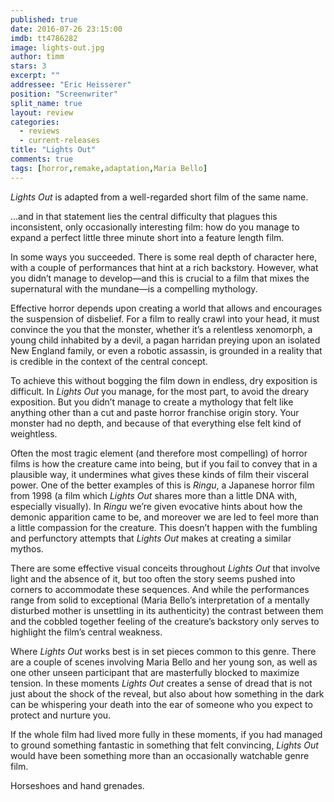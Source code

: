 ```yaml
---
published: true
date: 2016-07-26 23:15:00
imdb: tt4786282
image: lights-out.jpg
author: timm
stars: 3
excerpt: ""
addressee: "Eric Heisserer"
position: "Screenwriter"
split_name: true
layout: review
categories: 
  - reviews
  - current-releases
title: "Lights Out"
comments: true
tags: [horror,remake,adaptation,Maria Bello]
---
```

_Lights Out_ is adapted from a well-regarded short film of the same name. 

…and in that statement lies the central difficulty that plagues this inconsistent, only occasionally interesting film: how do you manage to expand a perfect little three minute short into a feature length film.

In some ways you succeeded. There is some real depth of character here, with a couple of performances that hint at a rich backstory. However, what you didn’t manage to develop—and this is crucial to a film that mixes the supernatural with the mundane—is a compelling mythology.

Effective horror depends upon creating a world that allows and encourages the suspension of disbelief. For a film to really crawl into your head, it must convince the you that the monster, whether it’s a relentless xenomorph, a young child inhabited by a devil, a pagan harridan preying upon an isolated New England family, or even a robotic assassin, is grounded in a reality that is credible in the context of the central concept. 

To achieve this without bogging the film down in endless, dry exposition is difficult. In _Lights Out_ you manage, for the most part, to avoid the dreary exposition. But you didn’t manage to create a mythology that felt like anything other than a cut and paste horror franchise origin story. Your monster had no depth, and because of that everything else felt kind of weightless. 

Often the most tragic element (and therefore most compelling) of horror films is how the creature came into being, but if you fail to convey that in a plausible way, it undermines what gives these kinds of film their visceral power. One of the better examples of this is _Ringu_, a Japanese horror film from 1998 (a film which _Lights Out_ shares more than a little DNA with, especially visually). In _Ringu_ we’re given evocative hints about how the demonic apparition came to be, and moreover we are led to feel more than a little compassion for the creature. This doesn’t happen with the fumbling and perfunctory attempts that _Lights Out_ makes at creating a similar mythos.

There are some effective visual conceits throughout _Lights Out_ that involve light and the absence of it, but too often the story seems pushed into corners to accommodate these sequences. And while the performances range from solid to exceptional (Maria Bello’s interpretation of a mentally disturbed mother is unsettling in its authenticity) the contrast between them and the cobbled together feeling of the creature’s backstory only serves to highlight the film’s central weakness.

Where _Lights Out_ works best is in set pieces common to this genre. There are a couple of scenes involving Maria Bello and her young son, as well as one other unseen participant that are masterfully blocked to maximize tension. In these moments _Lights Out_ creates a sense of dread that is not just about the shock of the reveal, but also about how something in the dark can be whispering your death into the ear of someone who you expect to protect and nurture you.

If the whole film had lived more fully in these moments, if you had managed to ground something fantastic in something that felt convincing, _Lights Out_ would have been something more than an occasionally watchable genre film. 

Horseshoes and hand grenades.
